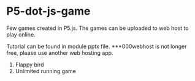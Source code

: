 # P5-dot-js-game
Few games created in P5.js.
The games can be uploaded to web host to play online.

Tutorial can be found in module pptx file.
***000webhost is not longer free, please use another web hosting app.

1) Flappy bird
2) Unlimited running game

